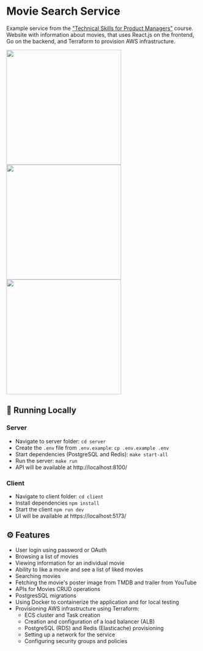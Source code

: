 # Movie Search Service
Example service from the ["Technical Skills for Product Managers"](https://verbetcetera.com/tech-skills-course) course.  
Website with information about movies, that uses React.js on the frontend, Go on the backend, and Terraform to provision AWS infrastructure.

<p>
  <img width="300" src="https://github.com/user-attachments/assets/edf425e3-dc2c-4006-a7ed-3a15d5f0d8e0" />
  <img width="300" src="https://github.com/user-attachments/assets/b8ffe155-b31b-4cf1-9578-71973a54f083" />
  <img width="300" src="https://github.com/user-attachments/assets/c05b16a1-6a6e-446b-b808-bbe50e6f97b8" />
</p>



## 🚀 Running Locally
### Server
* Navigate to server folder: `cd server`
* Create the `.env` file from `.env.example`: `cp .env.example .env`
* Start dependencies (PostgreSQL and Redis): `make start-all`
* Run the server: `make run`
* API will be available at http://localhost:8100/
### Client
* Navigate to client folder: `cd client`
* Install dependencies `npm install`
* Start the client `npm run dev`
* UI will be available at https://localhost:5173/

## ⚙️ Features
* User login using password or OAuth
* Browsing a list of movies
* Viewing information for an individual movie
* Ability to like a movie and see a list of liked movies
* Searching movies
* Fetching the movie's poster image from TMDB and trailer from YouTube
* APIs for Movies CRUD operations
* PostgresSQL migrations
* Using Docker to containerize the application and for local testing
* Provisioning AWS infrastructure using Terraform:
  * ECS cluster and Task creation
  * Creation and configuration of a load balancer (ALB) 
  * PostgreSQL (RDS) and Redis (Elasticache) provisioning
  * Setting up a network for the service
  * Configuring security groups and policies
